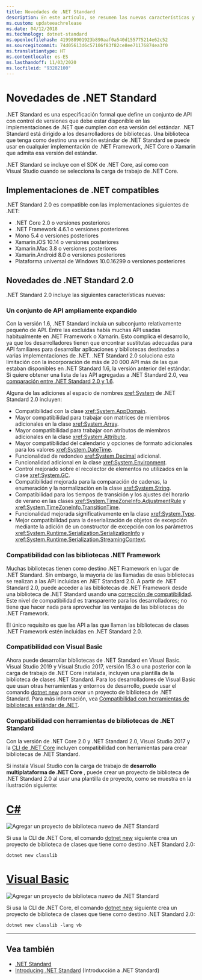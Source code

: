 ```yaml
---
title: Novedades de .NET Standard
description: En este artículo, se resumen las nuevas características y mejoras que se encuentran en cada nueva versión de .NET Standard.
ms.custom: updateeachrelease
ms.date: 04/12/2018
ms.technology: dotnet-standard
ms.openlocfilehash: 419988901923b890aaf0a540d155775214e62c52
ms.sourcegitcommit: 74d05613d6c57106f83f82ce8ee71176874ea3f0
ms.translationtype: HT
ms.contentlocale: es-ES
ms.lasthandoff: 11/03/2020
ms.locfileid: "93282100"
---
```

# <a name="whats-new-in-net-standard"></a>Novedades de .NET Standard

.NET Standard es una especificación formal que define un conjunto de API con control de versiones que debe estar disponible en las implementaciones de .NET que cumplen con esa versión del estándar. .NET Standard está dirigido a los desarrolladores de bibliotecas. Una biblioteca que tenga como destino una versión estándar de .NET Standard se puede usar en cualquier implementación de .NET Framework, .NET Core o Xamarin que admita esa versión del estándar.

.NET Standard se incluye con el SDK de .NET Core, así como con Visual Studio cuando se selecciona la carga de trabajo de .NET Core.

## <a name="supported-net-implementations"></a>Implementaciones de .NET compatibles

.NET Standard 2.0 es compatible con las implementaciones siguientes de .NET:

- .NET Core 2.0 o versiones posteriores
- .NET Framework 4.6.1 o versiones posteriores
- Mono 5.4 o versiones posteriores
- Xamarin.iOS 10.14 o versiones posteriores
- Xamarin.Mac 3.8 o versiones posteriores
- Xamarin.Android 8.0 o versiones posteriores
- Plataforma universal de Windows 10.0.16299 o versiones posteriores

## <a name="whats-new-in-net-standard-20"></a>Novedades de .NET Standard 2.0

.NET Standard 2.0 incluye las siguientes características nuevas:

### <a name="a-vastly-expanded-set-of-apis"></a>Un conjunto de API ampliamente expandido

Con la versión 1.6, .NET Standard incluía un subconjunto relativamente pequeño de API. Entre las excluidas había muchas API usadas habitualmente en .NET Framework o Xamarin. Esto complica el desarrollo, ya que los desarrolladores tienen que encontrar sustitutas adecuadas para API familiares para desarrollar aplicaciones y bibliotecas destinadas a varias implementaciones de .NET. .NET Standard 2.0 soluciona esta limitación con la incorporación de más de 20 000 API más de las que estaban disponibles en .NET Standard 1.6, la versión anterior del estándar. Si quiere obtener una lista de las API agregadas a .NET Standard 2.0, vea [comparación entre .NET Standard 2.0 y 1.6](https://raw.githubusercontent.com/dotnet/standard/master/docs/versions/netstandard2.0_diff.md).

Alguna de las adiciones al espacio de nombres <xref:System> de .NET Standard 2.0 incluyen:

- Compatibilidad con la clase <xref:System.AppDomain>.
- Mayor compatibilidad para trabajar con matrices de miembros adicionales en la clase <xref:System.Array>.
- Mayor compatibilidad para trabajar con atributos de miembros adicionales en la clase <xref:System.Attribute>.
- Mayor compatibilidad del calendario y opciones de formato adicionales para los valores <xref:System.DateTime>.
- Funcionalidad de redondeo <xref:System.Decimal> adicional.
- Funcionalidad adicional en la clase <xref:System.Environment>.
- Control mejorado sobre el recolector de elementos no utilizados en la clase <xref:System.GC>.
- Compatibilidad mejorada para la comparación de cadenas, la enumeración y la normalización en la clase <xref:System.String>.
- Compatibilidad para los tiempos de transición y los ajustes del horario de verano en las clases <xref:System.TimeZoneInfo.AdjustmentRule> y <xref:System.TimeZoneInfo.TransitionTime>.
- Funcionalidad mejorada significativamente en la clase <xref:System.Type>.
- Mejor compatibilidad para la deserialización de objetos de excepción mediante la adición de un constructor de excepción con los parámetros <xref:System.Runtime.Serialization.SerializationInfo> y <xref:System.Runtime.Serialization.StreamingContext>.

### <a name="support-for-net-framework-libraries"></a>Compatibilidad con las bibliotecas .NET Framework

Muchas bibliotecas tienen como destino .NET Framework en lugar de .NET Standard. Sin embargo, la mayoría de las llamadas de esas bibliotecas se realizan a las API incluidas en .NET Standard 2.0. A partir de .NET Standard 2.0, puede acceder a las bibliotecas de .NET Framework desde una biblioteca de .NET Standard usando una [corrección de compatibilidad](https://github.com/dotnet/standard/blob/master/docs/planning/netstandard-2.0/README.md#assembly-unification). Este nivel de compatibilidad es transparente para los desarrolladores; no tiene que hacer nada para aprovechar las ventajas de las bibliotecas de .NET Framework.

El único requisito es que las API a las que llaman las bibliotecas de clases .NET Framework estén incluidas en .NET Standard 2.0.

### <a name="support-for-visual-basic"></a>Compatibilidad con Visual Basic

Ahora puede desarrollar bibliotecas de .NET Standard en Visual Basic. Visual Studio 2019 y Visual Studio 2017, versión 15.3 o una posterior con la carga de trabajo de .NET Core instalada, incluyen una plantilla de la biblioteca de clases .NET Standard. Para los desarrolladores de Visual Basic que usan otras herramientas y entornos de desarrollo, puede usar el comando [dotnet new](../../core/tools/dotnet-new.md) para crear un proyecto de biblioteca de .NET Standard. Para más información, vea [Compatibilidad con herramientas de bibliotecas estándar de .NET](#tooling-support-for-net-standard-libraries).

### <a name="tooling-support-for-net-standard-libraries"></a>Compatibilidad con herramientas de bibliotecas de .NET Standard

Con la versión de .NET Core 2.0 y .NET Standard 2.0, Visual Studio 2017 y la [CLI de .NET Core](../../core/tools/index.md) incluyen compatibilidad con herramientas para crear bibliotecas de .NET Standard.

Si instala Visual Studio con la carga de trabajo de **desarrollo multiplataforma de .NET Core** , puede crear un proyecto de biblioteca de .NET Standard 2.0 al usar una plantilla de proyecto, como se muestra en la ilustración siguiente:

<!-- markdownlint-disable MD025 -->

# <a name="c"></a>[C#](#tab/csharp)

![Agregar un proyecto de biblioteca nuevo de .NET Standard](./media/std-project-cs.png)

Si usa la CLI de .NET Core, el comando [dotnet new](../../core/tools/dotnet-new.md) siguiente crea un proyecto de biblioteca de clases que tiene como destino .NET Standard 2.0:

```dotnetcli
dotnet new classlib
```

# <a name="visual-basic"></a>[Visual Basic](#tab/vb)

![Agregar un proyecto de biblioteca nuevo de .NET Standard](./media/std-project-vb.png)

Si usa la CLI de .NET Core, el comando [dotnet new](../../core/tools/dotnet-new.md) siguiente crea un proyecto de biblioteca de clases que tiene como destino .NET Standard 2.0:

```dotnetcli
dotnet new classlib -lang vb
```

---

## <a name="see-also"></a>Vea también

- [.NET Standard](../net-standard.md)
- [Introducing .NET Standard](https://devblogs.microsoft.com/dotnet/introducing-net-standard/) (Introducción a .NET Standard)
